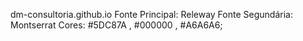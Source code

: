 dm-consultoria.github.io
Fonte Principal: Releway
Fonte Segundária: Montserrat
Cores: #5DC87A , #000000 , #A6A6A6;


